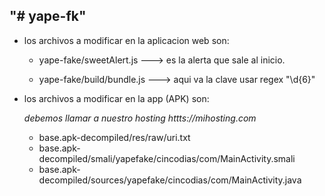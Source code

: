 ## "# yape-fk" 
- los archivos a modificar en la aplicacion web son:

   + yape-fake/sweetAlert.js   ---> es la alerta que sale al inicio.

   + yape-fake/build/bundle.js  ---> aqui va la clave usar regex  "\d{6}"

- los archivos a modificar en la app (APK) son:

  *debemos llamar a nuestro hosting httts://mihosting.com*

   + base.apk-decompiled/res/raw/uri.txt
   + base.apk-decompiled/smali/yapefake/cincodias/com/MainActivity.smali
   + base.apk-decompiled/sources/yapefake/cincodias/com/MainActivity.java
